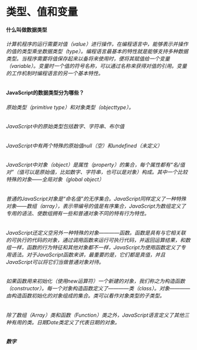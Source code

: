 # 类型、值和变量
#### 什么叫做数据类型
###### 计算机程序的运行需要对值（value）进行操作，在编程语言中，能够表示并操作的值的类型乘坐数据类型（type）。编程语言最基本的特性就是能够支持多种数据类型。当程序需要将值保存起来以备将来使用时，便将其赋值给一个变量（variable）。变量时一个值的符号名称，可以通过名称来获得对值的引用。变量的工作机制时编程语言的另一个基本特性。

#### JavaScript的数据类型分为哪些？
###### 原始类型（primitive type）和对象类型（objecttype）。
###### JavaScript中的原始类型包括数字、字符串、布尔值
###### JavaScript中有两个特殊的原始值null（空）和undefined（未定义）
###### JavaScript中对象（object）是属性（property）的集合，每个属性都有“名/值对”（值可以是原始值，比如数字、字符串，也可以是对象）构成。其中一个比较特殊的对象——全局对象（global object）
###### 普通的JavaScript对象是“命名值”的无序集合。JavaScript同样定义了一种特殊对象——数组（array），表示带编号的值是有序集合，JavaScript为数组定义了专用的语法、使数组拥有一些和普通对象不同的特有行为特性。
###### JavaScript还定义空另外一种特殊的对象————函数。函数是具有与它相关联的可执行的代码的对象，通过调用函数来运行可执行代码，并返回运算结果，和数组一样，函数的行为特征和其他对象都不一样，JavaScript为使用函数定义了专用语法。对于JavaScript函数来讲，最重要的是，它们都是真值，并且JavaScript可以将它们当做普通对象对待。
###### 如果函数用来初始化（使用new运算符）一个新建的对象，我们称之为构造函数（constructor）。每一个对象构造函数定义了————类（class）。对象————由构造函数初始化的对象组成的集合。类可以看作对象类型的子类型。
###### 除了数组（Array）类和函数（Function）类之外，JavaScript语言定义了其他三种有用的类。日期Date类定义了代表日期的对象。
##### 数字
######